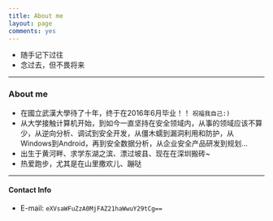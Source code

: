 ```yaml
---
title: About me
layout: page
comments: yes
---
```



* 随手记下过往
* 念过去，但不畏将来

-----

### About me

- 在國立武漢大學待了十年，终于在2016年6月毕业！！  `祝福我自己:)`
- 从大学接触计算机开始，到如今一直坚持在安全领域内，从事的领域应该不算少，从逆向分析、调试到安全开发，从僵木蠕到漏洞利用和防护，从Windows到Android，再到安全数据分析，从企业安全产品研发到规划...
- 出生于黄河畔、求学东湖之滨、漂过坡县、现在在深圳搬砖~
- 热爱跑步，尤其是在山里撒欢儿、蹦哒

----
#### Contact Info

* E-mail: `eXVsaWFuZzA0MjFAZ21haWwuY29tCg==`



